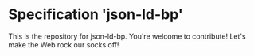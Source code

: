 
# Specification 'json-ld-bp'

This is the repository for json-ld-bp. You're welcome to contribute! Let's make the Web rock our socks
off!
